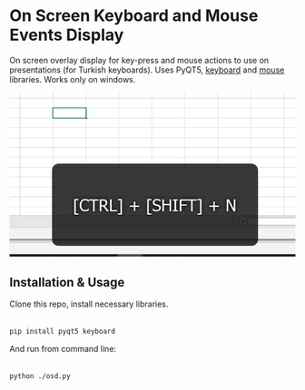 # On Screen Keyboard and Mouse Events Display

On screen overlay display for key-press and mouse actions to use on presentations (for Turkish keyboards). Uses PyQT5, [keyboard](https://github.com/boppreh/keyboard) and [mouse](https://github.com/boppreh/mouse) libraries. Works only on windows.

![screenshot](/doc/screenshot.png "screenshot")

Installation & Usage
--------------------

Clone this repo, install necessary libraries.

```bash

pip install pyqt5 keyboard

```

And run from command line:

```bash

python ./osd.py

```

